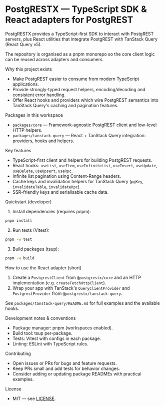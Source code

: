 # PostgRESTX — TypeScript SDK & React adapters for PostgREST

PostgRESTX provides a TypeScript-first SDK to interact with PostgREST servers, plus React utilities that integrate PostgREST with TanStack Query (React Query v5).

The repository is organised as a pnpm monorepo so the core client logic can be reused across adapters and consumers.

Why this project exists

- Make PostgREST easier to consume from modern TypeScript applications.
- Provide strongly-typed request helpers, encoding/decoding and consistent error handling.
- Offer React hooks and providers which wire PostgREST semantics into TanStack Query's caching and pagination features.

Packages in this workspace

- `packages/core` — Framework-agnostic PostgREST client and low-level HTTP helpers.
- `packages/tanstack-query` — React + TanStack Query integration: providers, hooks and helpers.

Key features

- TypeScript-first client and helpers for building PostgREST requests.
- React hooks: `useList`, `useItem`, `useInfiniteList`, `useInsert`, `useUpdate`, `useDelete`, `useUpsert`, `useRpc`.
- Infinite list pagination using Content-Range headers.
- Cache keys and invalidation helpers for TanStack Query (`pgKey`, `invalidateTable`, `invalidateRpc`).
- SSR-friendly keys and serialisable cache data.

Quickstart (developer)

1. Install dependencies (requires pnpm):

```bash
pnpm install
```

2. Run tests (Vitest):

```bash
pnpm -w test
```

3. Build packages (tsup):

```bash
pnpm -w build
```

How to use the React adapter (short)

1. Create a `PostgrestClient` from `@postgrestx/core` and an HTTP implementation (e.g. `createFetchHttpClient`).
2. Wrap your app with TanStack's `QueryClientProvider` and `PostgrestProvider` from `@postgrestx/tanstack-query`.

See `packages/tanstack-query/README.md` for full examples and the available hooks.

Development notes & conventions

- Package manager: pnpm (workspaces enabled).
- Build tool: tsup per-package.
- Tests: Vitest with configs in each package.
- Linting: ESLint with TypeScript rules.

Contributing

- Open issues or PRs for bugs and feature requests.
- Keep PRs small and add tests for behavior changes.
- Consider adding or updating package READMEs with practical examples.

License

- MIT — see [LICENSE](./LICENSE).